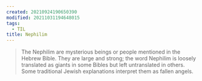 ```yaml
---
created: 20210924190650390
modified: 20211031194648015
tags:
  - TIL
title: Nephilim
---
```


> The Nephilim are mysterious beings or people mentioned in the Hebrew Bible. They are large and strong; the word Nephilim is loosely translated as giants in some Bibles but left untranslated in others. Some traditional Jewish explanations interpret them as fallen angels.
